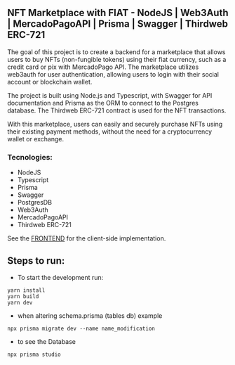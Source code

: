 ## NFT Marketplace with FIAT - NodeJS | Web3Auth | MercadoPagoAPI | Prisma | Swagger | Thirdweb ERC-721

The goal of this project is to create a backend for a marketplace that allows users to buy NFTs (non-fungible tokens) using their fiat currency, such as a credit card or pix with MercadoPago API. The marketplace utilizes web3auth for user authentication, allowing users to login with their social account or blockchain wallet.

The project is built using Node.js and Typescript, with Swagger for API documentation and Prisma as the ORM to connect to the Postgres database. The Thirdweb ERC-721 contract is used for the NFT transactions.

With this marketplace, users can easily and securely purchase NFTs using their existing payment methods, without the need for a cryptocurrency wallet or exchange.

### Tecnologies:
- NodeJS
- Typescript
- Prisma
- Swagger
- PostgresDB
- Web3Auth
- MercadoPagoAPI
- Thirdweb ERC-721

See the [FRONTEND](https://github.com/andersonlthome/next-nft-fiat-web3auth) for the client-side implementation.

## Steps to run:

- To start the development run:
```
yarn install
yarn build
yarn dev
```

- when altering schema.prisma (tables db) example
```
npx prisma migrate dev --name name_modification
```

- to see the Database
```
npx prisma studio
```
